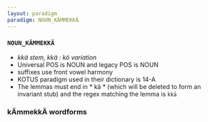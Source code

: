 ```yaml
---
layout: paradigm
paradigm: NOUN_KÄMMEKKÄ
---
```

### ` NOUN_KÄMMEKKÄ `

* _kkä stem, kkä : kö variation_
* Universal POS is NOUN and legacy POS is NOUN
* suffixes use front vowel harmony
* KOTUS paradigm used in their dictionary is 14-A
* The lemmas must end in * kä * (which will be deleted to form an invariant stub) and the regex matching the lemma is ` kkä `

### kÄmmekkÄ wordforms



